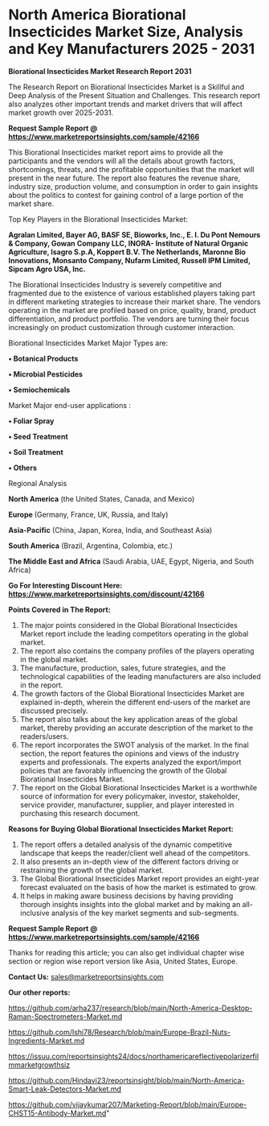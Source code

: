 # North America Biorational Insecticides Market Size, Analysis and Key Manufacturers 2025 - 2031

<strong>Biorational Insecticides Market Research Report 2031</strong>

The Research Report on Biorational Insecticides Market is a Skillful and Deep Analysis of the Present Situation and Challenges. This research report also analyzes other important trends and market drivers that will affect market growth over 2025-2031.

<strong>Request Sample Report @ <a href=https://www.marketreportsinsights.com/sample/42166>https://www.marketreportsinsights.com/sample/42166</a></strong>

This Biorational Insecticides market report aims to provide all the participants and the vendors will all the details about growth factors, shortcomings, threats, and the profitable opportunities that the market will present in the near future. The report also features the revenue share, industry size, production volume, and consumption in order to gain insights about the politics to contest for gaining control of a large portion of the market share.

Top Key Players in the Biorational Insecticides Market:

<strong>Agralan Limited, Bayer AG, BASF SE, Bioworks, Inc., E. I. Du Pont Nemours & Company, Gowan Company LLC, INORA- Institute of Natural Organic Agriculture, Isagro S.p.A, Koppert B.V. The Netherlands, Maronne Bio Innovations, Monsanto Company, Nufarm Limited, Russell IPM Limited, Sipcam Agro USA, Inc.</strong>

The Biorational Insecticides Industry is severely competitive and fragmented due to the existence of various established players taking part in different marketing strategies to increase their market share. The vendors operating in the market are profiled based on price, quality, brand, product differentiation, and product portfolio. The vendors are turning their focus increasingly on product customization through customer interaction.

Biorational Insecticides Market Major Types are:

<strong>•  Botanical Products

•  Microbial Pesticides

•  Semiochemicals</strong>

Market Major end-user applications :

<strong>•  Foliar Spray

•  Seed Treatment

•  Soil Treatment

•  Others</strong>

Regional Analysis

</u><strong><b>North America</b></strong> (the United States, Canada, and Mexico)

<strong><b>Europe </b></strong>(Germany, France, UK, Russia, and Italy)

<strong><b>Asia-Pacific</b></strong> (China, Japan, Korea, India, and Southeast Asia)

<strong><b>South America</b></strong> (Brazil, Argentina, Colombia, etc.)

<strong><b>The Middle East and Africa</b></strong> (Saudi Arabia, UAE, Egypt, Nigeria, and South Africa)

<strong>Go For Interesting Discount Here: <a href=https://www.marketreportsinsights.com/discount/42166>https://www.marketreportsinsights.com/discount/42166</a></strong>

<strong>Points Covered in The Report:</strong>
<ol>
  <li>The major points considered in the Global Biorational Insecticides Market report include the leading competitors operating in the global market.</li>
  <li>The report also contains the company profiles of the players operating in the global market.</li>
  <li>The manufacture, production, sales, future strategies, and the technological capabilities of the leading manufacturers are also included in the report.</li>
  <li>The growth factors of the Global Biorational Insecticides Market are explained in-depth, wherein the different end-users of the market are discussed precisely.</li>
  <li>The report also talks about the key application areas of the global market, thereby providing an accurate description of the market to the readers/users.</li>
  <li>The report incorporates the SWOT analysis of the market. In the final section, the report features the opinions and views of the industry experts and professionals. The experts analyzed the export/import policies that are favorably influencing the growth of the Global Biorational Insecticides Market.</li>
  <li>The report on the Global Biorational Insecticides Market is a worthwhile source of information for every policymaker, investor, stakeholder, service provider, manufacturer, supplier, and player interested in purchasing this research document.</li>
</ol>
<strong>Reasons for Buying Global Biorational Insecticides Market Report:</strong>

<ol>
  <li>The report offers a detailed analysis of the dynamic competitive landscape that keeps the reader/client well ahead of the competitors.</li>
  <li>It also presents an in-depth view of the different factors driving or restraining the growth of the global market.</li>
  <li>The Global Biorational Insecticides Market report provides an eight-year forecast evaluated on the basis of how the market is estimated to grow.</li>
  <li>It helps in making aware business decisions by having providing thorough insights insights into the global market and by making an all-inclusive analysis of the key market segments and sub-segments.</li>
</ol>
<strong>Request Sample Report @ <a href=https://www.marketreportsinsights.com/sample/42166>https://www.marketreportsinsights.com/sample/42166</a></strong>


Thanks for reading this article; you can also get individual chapter wise section or region wise report version like Asia, United States, Europe.

<strong>Contact Us:</strong>
sales@marketreportsinsights.com

<strong>Our other reports:</strong>

<a href=https://github.com/arha237/research/blob/main/North-America-Desktop-Raman-Spectrometers-Market.md>https://github.com/arha237/research/blob/main/North-America-Desktop-Raman-Spectrometers-Market.md</a>

<a href=https://github.com/Ishi78/Research/blob/main/Europe-Brazil-Nuts-Ingredients-Market.md>https://github.com/Ishi78/Research/blob/main/Europe-Brazil-Nuts-Ingredients-Market.md</a>

<a href=https://issuu.com/reportsinsights24/docs/northamericareflectivepolarizerfilmmarketgrowthsiz>https://issuu.com/reportsinsights24/docs/northamericareflectivepolarizerfilmmarketgrowthsiz</a>

<a href=https://github.com/Hindavi23/reportsinsight/blob/main/North-America-Smart-Leak-Detectors-Market.md>https://github.com/Hindavi23/reportsinsight/blob/main/North-America-Smart-Leak-Detectors-Market.md</a>

<a href=https://github.com/vijaykumar207/Marketing-Report/blob/main/Europe-CHST15-Antibody-Market.md>https://github.com/vijaykumar207/Marketing-Report/blob/main/Europe-CHST15-Antibody-Market.md</a>"
